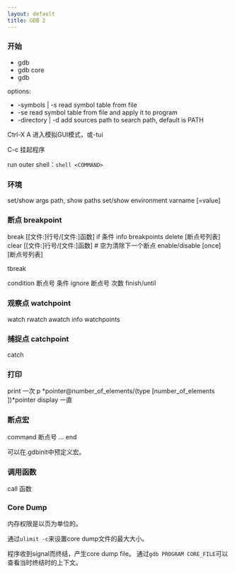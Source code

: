 ```yaml
---
layout: default
title: GDB 2
---
```


### 开始

- gdb <program> 
- gdb <program> core
- gdb <program> <PID>

options:

- -symbols | -s <file>    read symbol table from file
- -se <file>              read symbol table from file and apply it to program
- -directory | -d <directory>  add sources path to search path, default is PATH


Ctrl-X A  进入模拟GUI模式，或-tui

C-c 挂起程序

run outer shell：`shell <COMMAND>`


### 环境

set/show args
path, show paths
set/show environment varname [=value]


### 断点 breakpoint

break [[文件:]行号/[文件:]函数] if 条件
info breakpoints
delete [断点号列表]
clear [[文件:]行号/[文件:]函数]   # 空为清除下一个断点
enable/disable [once] [断点号列表]

tbreak

condition 断点号 条件
ignore 断点号 次数
finish/until

### 观察点 watchpoint

watch <expr>
rwatch <expr>
awatch <expr>
info watchpoints

### 捕捉点 catchpoint

catch <event>

### 打印

print    一次   p *pointer@number_of_elements/(type [number_of_elements ])*pointer
display  一直


### 断点宏

command 断点号
...
end

可以在.gdbinit中预定义宏。

### 调用函数

call 函数

### Core Dump

内存权限是以页为单位的。

通过`ulimit -c`来设置core dump文件的最大大小。

程序收到signal而终结，产生core dump file。
通过`gdb PROGRAM CORE_FILE`可以查看当时终结时的上下文。

